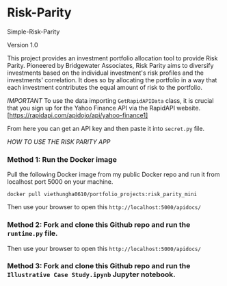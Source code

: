 # Risk-Parity
Simple-Risk-Parity

Version 1.0

This project provides an investment portfolio allocation tool to provide Risk Parity. 
Pioneered by Bridgewater Associates, Risk Parity aims to diversify investments based on the individual investment's risk profiles and the investments' correlation.
It does so by allocating the portfolio in a way that each investment contributes the equal amount of risk to the portfolio.

*IMPORTANT*
To use the data importing `GetRapidAPIData` class, it is crucial that you sign up for the Yahoo Finance API via the RapidAPI website.
[https://rapidapi.com/apidojo/api/yahoo-finance1]

From here you can get an API key and then paste it into <code>secret.py</code> file.

*HOW TO USE THE RISK PARITY APP*
### Method 1: Run the Docker image
Pull the following Docker image from my public Docker repo and run it from localhost port 5000 on your machine.

`docker pull viethungha0610/portfolio_projects:risk_parity_mini`

Then use your browser to open this `http://localhost:5000/apidocs/`

### Method 2: Fork and clone this Github repo and run the `runtime.py` file.

Then use your browser to open this `http://localhost:5000/apidocs/`

### Method 3: Fork and clone this Github repo and run the `Illustrative Case Study.ipynb` Jupyter notebook.
